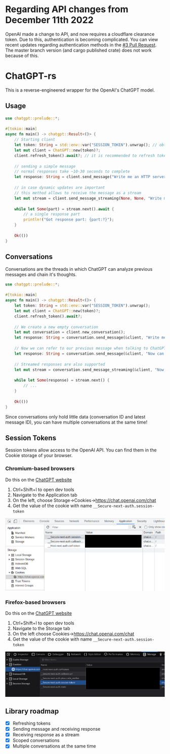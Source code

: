 # Regarding API changes from December 11th 2022
OpenAI made a change to API, and now requires a cloudflare clearance token. Due to this, authentication is becoming complicated. You can view recent updates regarding authentication methods in the [#3 Pull Request](https://github.com/Maxuss/chatgpt_rs/pull/3). The master branch version (and cargo published crate) does not work because of this.

# ChatGPT-rs

This is a reverse-engineered wrapper for the OpenAI's ChatGPT model.

## Usage

```rust
use chatgpt::prelude::*;

#[tokio::main]
async fn main() -> chatgpt::Result<()> {
    // Starting client
    let token: String = std::env::var("SESSION_TOKEN").unwrap(); // obtain the session token. More on session tokens later.
    let mut client = ChatGPT::new(token)?;
    client.refresh_token().await?; // it is recommended to refresh token after creating a client
    
    // sending a simple message
    // normal responses take ~10-30 seconds to complete
    let response: String = client.send_message("Write me an HTTP server in Rust using the Axum framework.").await?;

    // in case dynamic updates are important
    // this method allows to receive the message as a stream
    let mut stream = client.send_message_streaming(None, None, "Write me an HTTP server in Rust using the Axum framework.").await?;
    
    while let Some(part) = stream.next().await {
        // a single response part
        println!("Got response part: {part:?}");
    }

    Ok(())
}
```

## Conversations
Conversations are the threads in which ChatGPT can analyze previous messages and chain it's thoughts.

```rust
use chatgpt::prelude::*;

#[tokio::main]
async fn main() -> chatgpt::Result<()> {
    let token: String = std::env::var("SESSION_TOKEN").unwrap(); 
    let mut client = ChatGPT::new(token)?;
    client.refresh_token().await?;
    
    // We create a new empty conversation
    let mut conversation = client.new_conversation();
    let response: String = conversation.send_message(&client, "Write me a simple HTTP server in Rust").await?;

    // Now we can refer to our previous message when talking to ChatGPT
    let response: String = conversation.send_message(&client, "Now can you rewrite in Kotlin using the ktor framework?").await?;

    // Streamed responses are also supported
    let mut stream = conversation.send_message_streaming(&client, "Now can you rewrite it in TypeScript?").await?;

    while let Some(response) = stream.next() {
        // ...
    }

    Ok(())
}
```

Since conversations only hold little data (conversation ID and latest message ID), you can have multiple conversations at the same time!

## Session Tokens
Session tokens allow access to the OpenAI API. You can find them in the Cookie storage of your browser.

### Chromium-based browsers

Do this on the [ChatGPT website](https://chat.openai.com/chat)
1. Ctrl+Shift+I to open dev tools
2. Navigate to the Application tab
3. On the left, choose Storage->Cookies->https://chat.openai.com/chat
4. Get the value of the cookie with name `__Secure-next-auth.session-token`

![Explained in image](./media/token_chromium.png)

### Firefox-based browsers

Do this on the [ChatGPT website](https://chat.openai.com/chat)
1. Ctrl+Shift+I to open dev tools
2. Navigate to the Storage tab
3. On the left choose Cookies->https://chat.openai.com/chat
4. Get the value of the cookie with name `__Secure-next-auth.session-token`

![Explained in image](./media/token_firefox.png)

## Library roadmap

- [x] Refreshing tokens
- [x] Sending message and receiving response
- [x] Receiving response as a stream
- [x] Scoped conversations
- [x] Multiple conversations at the same time
